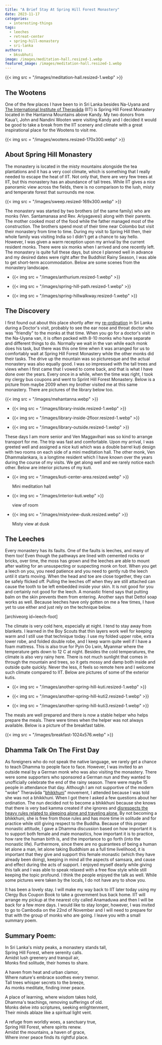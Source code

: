 ```yaml
---
title: "A Brief Stay At Spring Hill Forest Monastery"
date: 2023-11-17
categories: 
  - interesting-things
tags: 
  - leeches
  - retreat-center
  - spring-hill-monastery
  - sri-lanka
authors: 
  - bksubhuti
image: /images/meditation-hall.resized-1.webp
featured_image: /images/meditation-hall.resized-1.webp
---
```


{{< img src = "/images/meditation-hall.resized-1.webp" >}}

## The Wootens

One of the few places I have been to in Sri Lanka besides Na-Uyana and [The International Institute of Theravāda](https://americanmonk.org/international-institute-of-theravada/) (IIT) is Spring Hill Forest Monastery located in the Hantanna Mountains above Kandy. My two donors from Kaua'i, John and Nandini Wooten were visiting Kandy and I decided it would be good to take a break from the IIT scenery and climate with a great inspirational place for the Wootens to visit me.

{{< img src = "/images/wootens.resized-170x300.webp" >}}

## About Spring Hill Monastery

The monastery is located in the misty mountains alongside the tea plantations and it has a very cool climate, which is something that I really needed to escape the heat of IIT. Not only that, there are very few trees at IIT, but this monastery has an abundance of tall trees. While IIT gives a nice panoramic view across the fields, there is no comparison to the lush, misty and temperate forest that surrounds me now.

{{< img src = "/images/sweep.resized-169x300.webp" >}}

The monastery was started by two brothers (of the same family) who are monks (Ven. Santamanasa and Rev. Ariyagavesi) along with their parents. The mother cooked most of the food while the father managed most of the construction. The brothers spend most of their time near Colombo but visit their monastery from time to time. During my visit to Spring Hill then, their whole family was visiting India so I didn't get a chance to say hello. However, I was given a warm reception upon my arrival by the current resident monks. There were six monks when I arrived and one recently left. The monastery is quite full these days, but since I planned well in advance and my desired dates were right after the Buddhist Rainy Season, I was able to get short-term accommodation. Below are some scenes from the monastery landscape.

- {{< img src = "/images/anthurium.resized-1.webp" >}}
    
- {{< img src = "/images/spring-hill-path.resized-1.webp" >}}
    
- {{< img src = "/images/spring-hillwalkway.resized-1.webp" >}}
    

## The Discovery

I first found out about this place shortly after my [re-ordination](https://americanmonk.org/why-i-ordained-twice/) in Sri Lanka during a Doctor's visit, probably to see the ear nose and throat doctor who was "friendly" to the monks at that time. When you go for a doctor's visit in the Na-Uyana van, it is often packed with 8-10 monks who have separate and different things to do. Normally we wait in the van while each monk does his task, but there was this one time when it was arranged for us to comfortably wait at Spring Hill Forest Monastery while the other monks did their tasks. The drive up the mountain was so picturesque and the actual monastery was also equally good. I was so impressed with the tall trees and views when I first came that I vowed to come back, and that is what I have done over the years. Every once in a while, when the time was right, I took my clergy bus coupons and went to Sprint Hill Forest Monastery. Below is a picture from maybe 2009 when my brother visited me at this same monastery. There are pictures of the library below too.

{{< img src = "/images/mehantanna.webp" >}}

- {{< img src = "/images/library-inside.resized-1.webp" >}}
    
- {{< img src = "/images/library-inside-2floor.resized-1.webp" >}}
    
- {{< img src = "/images/library-outside.resized-1.webp" >}}
    

These days I am more senior and Ven Maggavihari was so kind to arrange transport for me. The trip was fast and comfortable. Upon my arrival, I was greeted well and assigned a nice kuti which was a double barrel kuṭi design with two rooms on each side of a mini meditation hall. The other monk, Ven Dhammalankara, is a longtime resident which I have known over the years during the course of my visits. We get along well and we rarely notice each other. Below are interior pictures of my kuti.

- {{< img src = "/images/kuti-center-area.resized.webp" >}}
    
    Mini meditation hall
    
- {{< img src = "/images/interior-kuti.webp" >}}
    
    view of room
    
- {{< img src = "/images/mistyview-dusk.resized.webp" >}}
    
    Misty view at dusk
    

## The Leeches

Every monastery has its faults. One of the faults is leeches, and many of them too! Even though the pathways are lined with cemented rocks or bricks, over time, the moss has grown and the leeches are able to mount after waiting for an unsuspecting or suspecting monk on foot. When you get a leech on you, you need patience and you need to gently rub the leech until it starts moving. When the head and toe are close together, they can be safely flicked off. Pulling the leeches off when they are still attached can cause the tooth to be left embedded inside your skin. It is not good for you and certainly not good for the leech. A monastic friend says that putting balm on the skin prevents them from entering. Another says that Dettol soap works as well. Because leeches have only gotten on me a few times, I have yet to use either and just rely on the technique below.

\[archiveorg id=leech-foot\]

The climate is very cold here, especially at night. I tend to stay away from blankets. I learned in the Boy Scouts that thin layers work well for keeping warm and I still use that technique today. I use my folded upper robe, extra lower robe, and folded double robe, and I keep warm quite well if I have a foam mattress. This is also true for Pyin Oo Lwin, Myanmar where the temperature gets down to 12 C at night. Besides the cold temperatures, the climate is also very rainy here. There is not much sunlight that comes in through the mountain and trees, so it gets mossy and damp both inside and outside quite quickly. Never the less, it feels so remote here and I welcome such climate compared to IIT. Below are pictures of some of the exterior kutis.

- {{< img src = "/images/another-spring-hill-kuti.resized-1.webp" >}}
    
- {{< img src = "/images/another-spring-hill-kuti2.resized-1.webp" >}}
    
- {{< img src = "/images/another-spring-hill-kuti3.resized-1.webp" >}}
    

The meals are well prepared and there is now a stable helper who helps prepare the meals. There were times when the helper was not always available. Below is a picture of the breakfast table.

{{< img src = "/images/breakfast-1024x576.webp" >}}

## Dhamma Talk On The First Day

As foreigners who do not speak the native language, we rarely get a chance to teach Dhamma to people face to face. However, I was invited to an outside meal by a German monk who was also visiting the monastery. There were some supporters who sponsored a German nun and they wanted to unofficially celebrate the end of the rainy season. There were maybe 15 people in attendance that day. Although I am not supportive of the modern "woke" Theravāda "[bhikkhuni](https://americanmonk.org/are-theravada-bhikkhuni-ordinations-valid/)" movement, I attended because I was told she was not a bhikkhuni. When I got there I asked a few questions about her ordination. The nun decided not to become a bhikkhuni because she knows that there is very bad kamma created if she ignores and [disrespects the heavy rules related to sleeping alone and traveling alone.](https://americanmonk.org/should-bhikkhunis-be-sent-to-probation-monasteries/) By not becoming a bhikkhuni, she is free from those rules and has more time in solitude and for practice while still giving respect to the Buddha. Because of this proper monastic attitude, I gave a Dhamma discussion based on how important it is to support both female and male monastics, how important it is to practice, how rare the human birth is, and the importance to go forth (into the monastic life). Furthermore, since there are no guarantees of being a human let alone a man, let alone taking Buddhism as a full time livelihood, it is important that they give and support this female monastic (which they have already been doing), keeping in mind all the aspects of samsara, and cause and effect during the acts of support. I enjoyed myself dearly while giving this talk and I was able to speak relaxed with a free flow style while still keeping the topic profound. I think the people enjoyed the talk as well. While some pictures were taken by the locals, I do not have any to show you.

It has been a lovely stay. I will make my way back to IIT later today using my Clergy Bus Coupon Book to take a government bus back home. IIT will arrange my pickup at the nearest city called Anamaduwa and then I will be back for a few more days. I would like to stay longer, however, I was invited to go to Cambodia on the 22nd of November and I will need to prepare for that with the group of monks who are going. I leave you with a small summary poem.

## Summary Poem:

  
In Sri Lanka's misty peaks, a monastery stands tall,  
Spring Hill Forest, where serenity calls.  
Amidst lush greenery and tranquil air,  
Monks find solitude, their homes to share.

A haven from heat and urban clamor,  
Where nature's embrace soothes every tremor.  
Tall trees whisper secrets to the breeze,  
As monks meditate, finding inner peace.

A place of learning, where wisdom takes hold,  
Dhamma's teachings, removing sufferings of old.  
Monks delve into scriptures, seeking enlightenment,  
Their minds ablaze like a spiritual light vent.

A refuge from worldly woes, a sanctuary true,  
Spring Hill Forest, where spirits renew.  
Amidst the mountains, a haven of grace,  
Where inner peace finds its rightful place.
